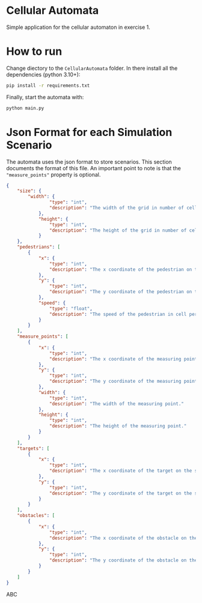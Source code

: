 # Cellular Automata

Simple application for the cellular automaton in exercise 1.

# How to run

Change diectory to the `CellularAutomata` folder.
In there install all the dependencies (python 3.10+):
```bash
pip install -r requirements.txt
```

Finally, start the automata with:
```bash
python main.py
```

# Json Format for each Simulation Scenario

The automata uses the json format to store scenarios. This section documents the format of this file. An important point to note is that the `"measure_points"` property is optional.
```json
{
    "size": {
        "width": {
                "type": "int",
                "description": "The width of the grid in number of cells."
            },
            "height": {
                "type": "int",
                "description": "The height of the grid in number of cells."
            }
    },
    "pedestrians": [
        {
            "x": {
                "type": "int",
                "description": "The x coordinate of the pedestrian on the simulation grid."
            },
            "y": {
                "type": "int",
                "description": "The y coordinate of the pedestrian on the simulation grid."
            },
            "speed": {
                "type": "float",
                "description": "The speed of the pedestrian in cell per time step."
            }
        }
    ],
    "measure_points": [
        {
            "x": {
                "type": "int",
                "description": "The x coordinate of the measuring point on the simulation grid."
            },
            "y": {
                "type": "int",
                "description": "The y coordinate of the measuring point on the simulation grid."
            },
            "width": {
                "type": "int",
                "description": "The width of the measuring point."
            },
            "height": {
                "type": "int",
                "description": "The height of the measuring point."
            }
        }
    ],
    "targets": [
        {
            "x": {
                "type": "int",
                "description": "The x coordinate of the target on the simulation grid."
            },
            "y": {
                "type": "int",
                "description": "The y coordinate of the target on the simulation grid."
            }
        }
    ],
    "obstacles": [
        {
            "x": {
                "type": "int",
                "description": "The x coordinate of the obstacle on the simulation grid."
            },
            "y": {
                "type": "int",
                "description": "The y coordinate of the obstacle on the simulation grid."
            }
        }
    ]
}
```
ABC
